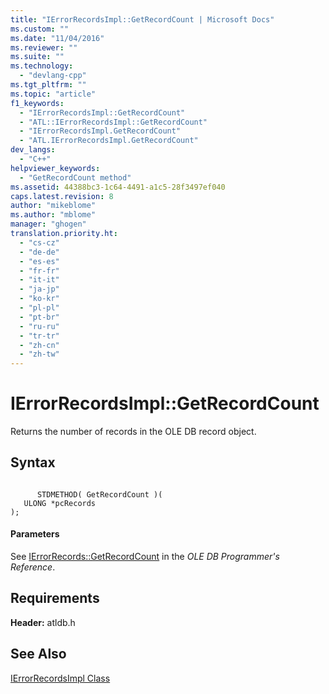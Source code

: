 ```yaml
---
title: "IErrorRecordsImpl::GetRecordCount | Microsoft Docs"
ms.custom: ""
ms.date: "11/04/2016"
ms.reviewer: ""
ms.suite: ""
ms.technology: 
  - "devlang-cpp"
ms.tgt_pltfrm: ""
ms.topic: "article"
f1_keywords: 
  - "IErrorRecordsImpl::GetRecordCount"
  - "ATL::IErrorRecordsImpl::GetRecordCount"
  - "IErrorRecordsImpl.GetRecordCount"
  - "ATL.IErrorRecordsImpl.GetRecordCount"
dev_langs: 
  - "C++"
helpviewer_keywords: 
  - "GetRecordCount method"
ms.assetid: 44388bc3-1c64-4491-a1c5-28f3497ef040
caps.latest.revision: 8
author: "mikeblome"
ms.author: "mblome"
manager: "ghogen"
translation.priority.ht: 
  - "cs-cz"
  - "de-de"
  - "es-es"
  - "fr-fr"
  - "it-it"
  - "ja-jp"
  - "ko-kr"
  - "pl-pl"
  - "pt-br"
  - "ru-ru"
  - "tr-tr"
  - "zh-cn"
  - "zh-tw"
---
```

# IErrorRecordsImpl::GetRecordCount
Returns the number of records in the OLE DB record object.  
  
## Syntax  
  
```  
  
      STDMETHOD( GetRecordCount )(  
   ULONG *pcRecords   
);  
```  
  
#### Parameters  
 See [IErrorRecords::GetRecordCount](https://msdn.microsoft.com/en-us/library/ms722724.aspx) in the *OLE DB Programmer's Reference*.  
  
## Requirements  
 **Header:** atldb.h  
  
## See Also  
 [IErrorRecordsImpl Class](../../data/oledb/ierrorrecordsimpl-class.md)